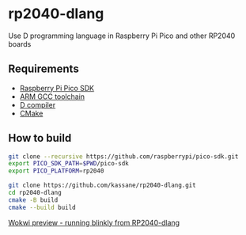 # rp2040-dlang

Use D programming language in Raspberry Pi Pico and other RP2040 boards

## Requirements

- [Raspberry Pi Pico SDK](https://github.com/raspberrypi/pico-sdk)
- [ARM GCC toolchain](https://developer.arm.com/downloads/-/arm-gnu-toolchain-downloads)
- [D compiler](https://dlang.org/download.html)
- [CMake](https://cmake.org/download/)

## How to build

```bash
git clone --recursive https://github.com/raspberrypi/pico-sdk.git
export PICO_SDK_PATH=$PWD/pico-sdk
export PICO_PLATFORM=rp2040
```

```bash
git clone https://github.com/kassane/rp2040-dlang.git
cd rp2040-dlang
cmake -B build
cmake --build build
```

[Wokwi preview - running blinkly from RP2040-dlang](https://wokwi.com/experimental/viewer?diagram=https%3A%2F%2Fraw.githubusercontent.com%2Fkassane%2Frp2040-dlang%2Frefs%2Fheads%2Fmain%2Fdiagram.json&firmware=https%3A%2F%2Fgithub.com%2Fkassane%2Frp2040-dlang%2Freleases%2Fdownload%2Fv1.0.0%2Fd-blinky-rp2040.uf2)